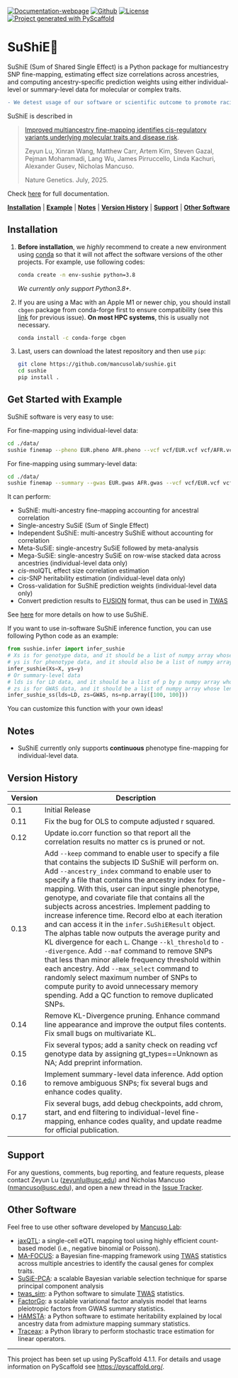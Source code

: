 [![Documentation-webpage](https://img.shields.io/badge/Docs-Available-brightgreen)](https://mancusolab.github.io/sushie/)
[![Github](https://img.shields.io/github/stars/mancusolab/sushie?style=social)](https://github.com/mancusolab/sushie)
[![License](https://img.shields.io/badge/License-MIT-yellow.svg)](https://opensource.org/licenses/MIT)
[![Project generated with PyScaffold](https://img.shields.io/badge/-PyScaffold-005CA0?logo=pyscaffold)](https://pyscaffold.org/)

# SuShiE🍣

SuShiE (Sum of Shared Single Effect) is a Python package for multiancestry SNP fine-mapping, estimating effect size correlations across ancestries, and computing ancestry-specific prediction weights using either individual-level or summary-level data for molecular or complex traits.

``` diff
- We detest usage of our software or scientific outcome to promote racial discrimination.
```

SuShiE is described in
>  [Improved multiancestry fine-mapping identifies cis-regulatory variants underlying molecular traits and disease risk](https://doi.org/10.1038/s41588-025-02262-7).
>
> Zeyun Lu,  Xinran Wang,  Matthew Carr,  Artem Kim,  Steven Gazal,  Pejman Mohammadi,  Lang Wu,  James Pirruccello,  Linda Kachuri,  Alexander Gusev,  Nicholas Mancuso.
>
> Nature Genetics. July, 2025.

Check [here](https://mancusolab.github.io/sushie/) for full
documentation.

  [**Installation**](#installation)
  | [**Example**](#get-started-with-example)
  | [**Notes**](#notes)
  | [**Version History**](#version-history)
  | [**Support**](#support)
  | [**Other Software**](#other-software)

## Installation

1. **Before installation**, we *highly* recommend to create a new environment using [conda](https://docs.conda.io/en/latest/) so that it will not affect the software versions of the other projects. For example, use following codes:

    ```bash
    conda create -n env-sushie python=3.8
    ```

    *We currently only support Python3.8+.*

2. If you are using a Mac with an Apple M1 or newer chip, you should install `cbgen` package from conda-forge first to ensure compatibility (see this [link]((https://github.com/google/jax/issues/5501)) for previous issue). **On most HPC systems**, this is usually not necessary.

    ```bash
    conda install -c conda-forge cbgen
    ```

3. Last, users can download the latest repository and then use `pip`:

    ``` bash
    git clone https://github.com/mancusolab/sushie.git
    cd sushie
    pip install .
    ```

## Get Started with Example

SuShiE software is very easy to use:

For fine-mapping using individual-level data:
``` bash
cd ./data/
sushie finemap --pheno EUR.pheno AFR.pheno --vcf vcf/EUR.vcf vcf/AFR.vcf --covar EUR.covar AFR.covar --output ./test_result
```

For fine-mapping using summary-level data:
``` bash
cd ./data/
sushie finemap --summary --gwas EUR.gwas AFR.gwas --vcf vcf/EUR.vcf vcf/AFR.vcf --sample-size 489 639 --gwas-header chrom snp pos a1 a0 z --output ./test_result
```

It can perform:

-   SuShiE: multi-ancestry fine-mapping accounting for ancestral
    correlation
-   Single-ancestry SuSiE (Sum of Single Effect)
-   Independent SuShiE: multi-ancestry SuShiE without accounting for
    correlation
-   Meta-SuSiE: single-ancestry SuSiE followed by meta-analysis
-   Mega-SuSiE: single-ancestry SuSiE on row-wise stacked data across
    ancestries (individual-level data only)
-   *cis*-molQTL effect size correlation estimation
-   *cis*-SNP heritability estimation (individual-level data only)
-   Cross-validation for SuShiE prediction weights (individual-level data only)
-   Convert prediction results to
    [FUSION](http://gusevlab.org/projects/fusion/) format, thus can be
    used in [TWAS](https://www.nature.com/articles/ng.3506)

See [here](https://mancusolab.github.io/sushie/) for more details on how
to use SuShiE.

If you want to use in-software SuShiE inference function, you can use
following Python code as an example:

``` python
from sushie.infer import infer_sushie
# Xs is for genotype data, and it should be a list of numpy array whose length is the number of ancestry.
# ys is for phenotype data, and it should also be a list of numpy array whose length is the number of ancestry.
infer_sushie(Xs=X, ys=y)
# Or summary-level data
# lds is for LD data, and it should be a list of p by p numpy array whose length is the number of ancestry.
# zs is for GWAS data, and it should be a list of numpy array whose length is the number of ancestry/
infer_sushie_ss(lds=LD, zs=GWAS, ns=np.array([100, 100]))
```

You can customize this function with your own ideas!

## Notes

-   SuShiE currently only supports **continuous** phenotype fine-mapping for individual-level data.

## Version History

| Version | Description                                                                                                                                                                                                                                                                                                                                                                                                                                                                                                                                                                                                                                                                                                                                                                                                                                                                                               |
|---------|-----------------------------------------------------------------------------------------------------------------------------------------------------------------------------------------------------------------------------------------------------------------------------------------------------------------------------------------------------------------------------------------------------------------------------------------------------------------------------------------------------------------------------------------------------------------------------------------------------------------------------------------------------------------------------------------------------------------------------------------------------------------------------------------------------------------------------------------------------------------------------------------------------------|
| 0.1     | Initial Release                                                                                                                                                                                                                                                                                                                                                                                                                                                                                                                                                                                                                                                                                                                                                                                                                                                                                           |
| 0.11    | Fix the bug for OLS to compute adjusted r squared.                                                                                                                                                                                                                                                                                                                                                                                                                                                                                                                                                                                                                                                                                                                                                                                                                                                        |
| 0.12    | Update io.corr function so that report all the correlation results no matter cs is pruned or not.                                                                                                                                                                                                                                                                                                                                                                                                                                                                                                                                                                                                                                                                                                                                                                                                         |
| 0.13    | Add `--keep` command to enable user to specify a file that contains the subjects ID SuShiE will perform on. Add `--ancestry_index` command to enable user to specify a file that contains the ancestry index for fine-mapping. With this, user can input single phenotype, genotype, and covariate file that contains all the subjects across ancestries. Implement padding to increase inference time. Record elbo at each iteration and can access it in the `infer.SuShiEResult` object. The alphas table now outputs the average purity and KL divergence for each `L`. Change `--kl_threshold` to `--divergence`. Add `--maf` command to remove SNPs that less than minor allele frequency threshold within each ancestry. Add `--max_select` command to randomly select maximum number of SNPs to compute purity to avoid unnecessary memory spending. Add a QC function to remove duplicated SNPs. |
| 0.14    | Remove KL-Divergence pruning. Enhance command line appearance and improve the output files contents. Fix small bugs on multivariate KL.                                                                                                                                                                                                                                                                                                                                                                                                                                                                                                                                                                                                                                                                                                                                                                   |
| 0.15    | Fix several typos; add a sanity check on reading vcf genotype data by assigning gt_types==Unknown as NA; Add preprint information.                                                                                                                                                                                                                                                                                                                                                                                                                                                                                                                                                                                                                                                                                                                                                                        |
| 0.16  | Implement summary-level data inference. Add option to remove ambiguous SNPs; fix several bugs and enhance codes quality.                                                                                                                                                                                                                                                                                                                                                                                                                                                                                                                                                                                                                                                                                                                                                                                                                          |
| 0.17 | Fix several bugs, add debug checkpoints, add chrom, start, and end filtering to individual-level fine-mapping, enhance codes quality, and update readme for official publication.

## Support

For any questions, comments, bug reporting, and feature requests, please contact Zeyun Lu (<zeyunlu@usc.edu>) and
Nicholas Mancuso (<nmancuso@usc.edu>), and open a new thread in the [Issue
Tracker](https://github.com/mancusolab/sushie/issues).

## Other Software

Feel free to use other software developed by [Mancuso
Lab](https://www.mancusolab.com/):

-   [jaxQTL](https://github.com/mancusolab/jaxqtl): a single-cell eQTL mapping tool using highly efficient count-based model (i.e., negative binomial or Poisson).
-   [MA-FOCUS](https://github.com/mancusolab/ma-focus): a Bayesian
    fine-mapping framework using
    [TWAS](https://www.nature.com/articles/ng.3506) statistics across
    multiple ancestries to identify the causal genes for complex traits.
-   [SuSiE-PCA](https://github.com/mancusolab/susiepca): a scalable
    Bayesian variable selection technique for sparse principal component
    analysis
-   [twas_sim](https://github.com/mancusolab/twas_sim): a Python
    software to simulate [TWAS](https://www.nature.com/articles/ng.3506)
    statistics.
-   [FactorGo](https://github.com/mancusolab/factorgo): a scalable
    variational factor analysis model that learns pleiotropic factors
    from GWAS summary statistics.
-   [HAMSTA](https://github.com/tszfungc/hamsta): a Python software to
    estimate heritability explained by local ancestry data from
    admixture mapping summary statistics.
-   [Traceax](https://github.com/tszfungc/traceax): a Python library to perform stochastic trace estimation for linear operators.

------------------------------------------------------------------------

This project has been set up using PyScaffold 4.1.1. For details and
usage information on PyScaffold see <https://pyscaffold.org/>.
